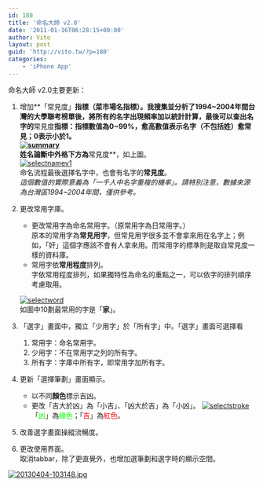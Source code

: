 ```yaml
---
id: 180
title: '命名大師 v2.0'
date: '2011-01-16T06:28:15+00:00'
author: Vito
layout: post
guid: 'http://vito.tw/?p=180'
categories:
    - 'iPhone App'
---
```


命名大師 v2.0主要更新：  
[](https://itunes.apple.com/us/artist/porar-web-application-co./id413238667?uo=4)

1. 增加**「常見度」**指標（菜市場名指標）。我搜集並分析了1994~2004年間台灣的大學聯考榜單後，將所有的名字出現頻率加以統計計算，最後可以查出名字的**常見度**指標：指標數值為0~99%，愈高數值表示名字（**不包括姓**）愈常見；0表示小於1。  
    [![summary](http://vito.tw/wp-content/uploads/2011/01/summary.png "summary")](http://vito.tw/?attachment_id=184)  
    姓名論斷中外格下方為**常見度**，如上圖。  
    [![selectnamev1](http://vito.tw/wp-content/uploads/2011/01/selectnamev1.png "selectnamev1")](http://vito.tw/%e5%a7%93%e5%90%8d%e5%a4%a7%e5%b8%ab-v20/selectnamev1/)  
    命名流程最後選擇名字中，也會有名字的**常見度**。  
    *這個數值的實際意義為「一千人中名字重複的機率」。請特別注意，數據來源為台灣區1994~2004年間，僅供參考。*
2. 更改常用字庫。 
    - 更改常用字為命名常用字。（原常用字為日常用字。）  
        原本的常用字為**常見用字**，但常見用字很多並不會拿來用在名字上；例如，「奸」這個字應該不會有人拿來用。而常用字的標準則是取自常見度一樣的資料庫。
    - 常用字依**常用程度**排列。  
        字依常用程度排列，如果獨特性為命名的重點之一，可以依字的排列順序考慮取用。
    
    [![selectword](http://vito.tw/wp-content/uploads/2011/01/selectword.png "selectword")](http://vito.tw/%e5%a7%93%e5%90%8d%e5%a4%a7%e5%b8%ab-v20/selectword/)  
    如圖中10劃最常用的字是「**家**」。
3. 「選字」畫面中，獨立「少用字」於「所有字」中。「選字」畫面可選擇看 
    1. 常用字：命名常用字。
    2. 少用字：不在常用字之列的所有字。
    3. 所有字：字庫中所有字，即常用字加所有字。
4. 更新「選擇筆劃」畫面顯示。 
    - 以不同**顏色**標示吉凶。
    - 更改「吉大於凶」為「小吉」、「凶大於吉」為「小凶」。
    [![selectstroke](http://vito.tw/wp-content/uploads/2011/01/selectstroke.png "selectstroke")](http://vito.tw/%e5%a7%93%e5%90%8d%e5%a4%a7%e5%b8%ab-v20/selectstroke/)  
    「<span style="color: #00ff00;">凶</span>」為<span style="color: #00ff00;">綠色</span>；「<span style="color: #ff0000;">吉</span>」為<span style="color: #ff0000;">紅色</span>。
5. 改善選字畫面操縱流暢度。
6. 更改使用界面。  
    取消tabbar，除了更直覺外，也增加選筆劃和選字時的顯示空間。

[](https://itunes.apple.com/us/artist/porar-web-application-co./id413238667?uo=4)

[![20130404-103148.jpg](http://vito.tw/wp-content/uploads/2013/04/20130404-103148.jpg)](http://vito.tw/wp-content/uploads/2013/04/20130404-103148.jpg)